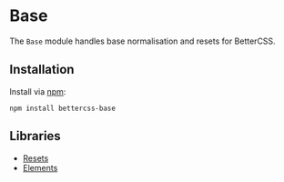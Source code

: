 # Base

The `Base` module handles base normalisation and resets for BetterCSS.

## Installation

Install via [npm](http://npmjs.org/):

 	npm install bettercss-base

## Libraries

* [Resets](./libs/resets/)
* [Elements](./libs/elements/)